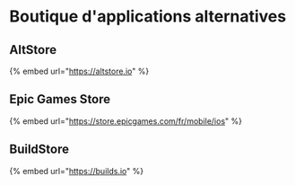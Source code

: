 # Boutique d'applications alternatives

## AltStore

{% embed url="https://altstore.io" %}

## Epic Games Store

{% embed url="https://store.epicgames.com/fr/mobile/ios" %}

## BuildStore

{% embed url="https://builds.io" %}
